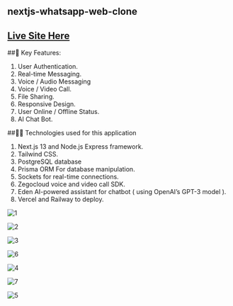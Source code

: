 ## nextjs-whatsapp-web-clone

## [Live Site Here](https://whatsapp-web-clone-client.vercel.app/)

##🌟 Key Features:

1. User Authentication.
2. Real-time Messaging.
3. Voice / Audio Messaging
4. Voice / Video Call.
5. File Sharing.
6. Responsive Design.
7. User Online / Offline Status.
8. AI Chat Bot.
   

##👨‍💻 Technologies used for this application

1. Next.js 13 and Node.js Express framework.
2. Tailwind CSS.
3. PostgreSQL database
4. Prisma ORM For database manipulation.
5. Sockets for real-time connections.
6. Zegocloud voice and video call SDK.
7. Eden AI-powered assistant for chatbot ( using OpenAI’s GPT-3 model ).
8. Vercel and Railway to deploy.


![1](https://github.com/Sir-Rumeh/whatsapp-web-clone/assets/95687544/1964cfb9-2242-4d87-99d7-1d7140dbcea6)

![2](https://github.com/Sir-Rumeh/whatsapp-web-clone/assets/95687544/29ae37db-bed8-4b83-804c-c02fe118dccc)

![3](https://github.com/Sir-Rumeh/whatsapp-web-clone/assets/95687544/fa1425df-9f63-4a37-b6ef-94c8a48b9723)

![6](https://github.com/Sir-Rumeh/whatsapp-web-clone/assets/95687544/515f8189-13f5-4bef-b300-6faf6bf081c0)

![4](https://github.com/Sir-Rumeh/whatsapp-web-clone/assets/95687544/89cb4b14-4808-44e7-90f2-6dd5ff040ced)

![7](https://github.com/Sir-Rumeh/whatsapp-web-clone/assets/95687544/83fc064e-4f1c-42e9-93b1-8594f9831811)

![5](https://github.com/Sir-Rumeh/whatsapp-web-clone/assets/95687544/28e06344-5b7c-4c7a-a6bf-ad08da55a351)

